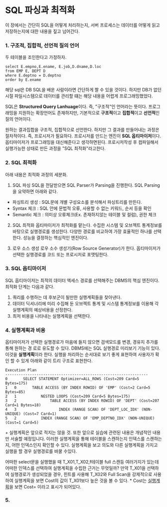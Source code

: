# SQL 파싱과 최적화

이 장에서는 간단히 SQL을 어떻게 처리하는지, 서버 프로세스는 데이터를 어떻게 읽고 저장하는지에 대한 내용을 짚고 넘어간다. 


### 1. 구조적, 집합적, 선언적 질의 언어
두 테이블을 조인한다고 가정하자.

    select E.empno,E.ename, E.job,D.dname,D.loc
    from EMP E, DEPT D
    where E.deptno = D.deptno
    order by E.ename
해당 sql은 DB SQL을 배운 사람이라면 간단하게 짤 수 있을 것이다. 하지만 DB가 없던 시절 파일시스템으로 데이터를 관리할 떄는 해당 내용을 어렵게 프로그래밍했었다. 

SQL은 **Structured Query Lanhuage**이다. 즉, "구조적"인 언어라는 뜻이다. 
프로그래밍을 지원하는 확장언어도 존재하지만, 기본적으로 **구조적**이고 **집합적**이고 **선언적**인 질의 언어이다.

원하는 결과집합을 구조적, 집합적으로 선언한다. 하지만 그 결과를 만들어내는 과정은 절차적이다.
즉, 프로시저가 필요하다. 프로시저를 만드는 엔진이 **SQL 옵티마이저**이다. 
옵티마이저가 프로그래밍을 대신해준다고 생각하면된다.
프로시저작성 후 컴파일해서 실행가능한 상태로 만든 과정을 "SQL 최적화"라고한다. 
### 2.  SQL 최적화
아래 내용은 최적화 과정의 세분화.
1. SQL 파싱
SQL을 전달받으면 SQL Parser가 Parsing을 진행한다. SQL Parsing을 요약하면 아래와 같다.
* 파싱트리 생성 : SQL문에 개별 구성요소를 분석해서 파싱트리를 만든다.
* Syntax 체크 : SQL 안에 문법적 오류, 사용할 수 없는 키워드, 순서 등을 확인
* Semantic 체크 : 의미상 오류체크(Ex. 존재하지않는 테이블 및 컬럼), 권한 체크

2. SQL 최적화
옵티마이저가 최적화를 맡는다. 수집한 시스템 및 오브젝트 통계정보를 바탕으로 실행경로를 생성한다. 다양한 경로를 비교하여 가장 효율적인 하나를 선택한다. 성능을 결정하는 핵심적인 엔진이다.

3. 로우 소스 생성
로우 소수 생성기(Row Source Generator)가 한다. 옵티마이저가 선택한 실행경로를 코드 또는 프로시저로 포맷팅한다.

### 3. SQL 옵티마이저
SQL 옵티마이저는 최적의 데이터 엑세스 경로를 선택해주는 DBMS의 핵심 엔진이다.
최적화 단계는 다음과 같다.
1. 쿼리를 수행하는 데 후보군이 될만한 실행계획들을 찾아낸다.
2. 데이터 딕셔너리에 미리 수집해 둔 오브젝트 통계 및 시스템 통계정보를 이용해 각 실행계획의 예상비용을 산정한다.
3. 최저 비용을 나타내는 실행계획을 선택한다.

### 4.  실행계획과 비용
옵티마이저가 선택한 실행경로가 마음에 들지 않으면 검색모드를 변경, 경유지 추가를 통해 원하는 경
로로 유도할 수 있다.
DBMS에는 SQL 실행경로 미리보기 기능이 있다. 이것을 **실행계획**이라 한다. 실행을 처리하는 순서대로 보기 좋게 표현하여 사용자가 확인 할 수 있게 아래와 같이 트리 구조로 표현한다.
 

	Execution Plan
	----------------------------------------------------------------
	0		SELECT STATEMENT Optimizer=ALL_ROWS (Cost=209 Card=5 Bytes=175)
	1	0		TABLE ACCESS (BY INDEX ROWID) OF 'EMP' (Cost=2 Card=5 Bytes=85)
	2	1			NESTED LOOPS (Cost=209 Card=5 Bytes=175)
	3	2				TABLE ACCESS (BY INDEX ROWID) OF 'DEPT' (Cost=207 Card=1 Bytes=18)
	4	3					INDEX (RANGE SCAN) OF 'DEPT_LOC_IDX' (NON-UNIQUE) (Cost=7 Card=1)
	5	2			INDEX (RANGE SCAN) OF 'EMP_DEPTNO_IDX' (NON-UNIQUE) (Cost=1 Card=5)
\+ 실행계획은 앞으로 적지는 않을 것. 또한 앞으로 실습에 관련된 내용은 개념적인 내용만 서술할 예정입니다.
이러한 실행계획을 통해 테이블을 스캔하는지 인덱스를 스캔하는지, 어떤 인덱스인지 확인할 수 있다.
실행계획을 보고 의도와 다른 실행계획을 가지고 실행을 할 경우 실행경로를 바꿀 수있다.


어떠한 select문을 실행했을 때 T_X01,T_X02,f테이블 full 스캔등 여러가지가 있는데 어떠한 인덱스를 선택하여 실행계획을 수립한 근거는 무엇일까?
만약 T_X01을 선택하여 실행경로가 생성되었을 경우, 힌트를 사용해 T_X02와 Full Scan을 강제적으로 사용하여 실행계획을 보면 Cost의 값이 T_X01보다 높은 것을 볼 수 있다.
\* Cost는 [실행계획](#4. )을 보면 Cost= 이라고 표시가 되어있다.
### 5. 